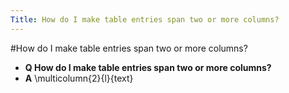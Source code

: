 ```yaml
---
Title: How do I make table entries span two or more columns?
---
```

#How do I make table entries span two or more columns?
- **Q How do I make table entries span two or more columns?**
- **A** \\multicolumn{2}{l}{text}

